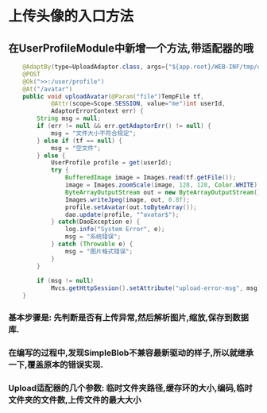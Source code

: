 # 上传头像的入口方法

## 在UserProfileModule中新增一个方法,带适配器的哦

```java
	@AdaptBy(type=UploadAdaptor.class, args={"${app.root}/WEB-INF/tmp/user_avatar", "8192", "utf-8", "20000", "102400"})
	@POST
	@Ok(">>:/user/profile")
	@At("/avatar")
	public void uploadAvatar(@Param("file")TempFile tf,
			@Attr(scope=Scope.SESSION, value="me")int userId,
			AdaptorErrorContext err) {
		String msg = null;
		if (err != null && err.getAdaptorErr() != null) {
			msg = "文件大小不符合规定";
		} else if (tf == null) {
			msg = "空文件";
		} else {
			UserProfile profile = get(userId);
			try {
				BufferedImage image = Images.read(tf.getFile());
				image = Images.zoomScale(image, 128, 128, Color.WHITE);
				ByteArrayOutputStream out = new ByteArrayOutputStream();
				Images.writeJpeg(image, out, 0.8f);
				profile.setAvatar(out.toByteArray());
				dao.update(profile, "^avatar$");
			} catch(DaoException e) {
				log.info("System Error", e);
				msg = "系统错误";
			} catch (Throwable e) {
				msg = "图片格式错误";
			}
		}
		
		if (msg != null)
			Mvcs.getHttpSession().setAttribute("upload-error-msg", msg);
	}
```

### 基本步骤是: 先判断是否有上传异常,然后解析图片,缩放,保存到数据库.
### 在编写的过程中,发现SimpleBlob不兼容最新驱动的样子,所以就继承一下,覆盖原本的错误实现.
### Upload适配器的几个参数: 临时文件夹路径,缓存环的大小,编码,临时文件夹的文件数,上传文件的最大大小
